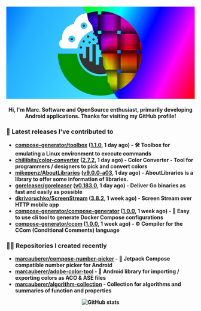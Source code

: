 <p align="center">
	<img src="https://raw.githubusercontent.com/marcauberer/marcauberer/master/images/frontpage-image.jpg">
	<br><br>
	<b>Hi, I'm Marc. Software and OpenSource enthusiast, primarily developing Android applications. Thanks for visiting my GitHub profile!
</p>

### 🚀 Latest releases I've contributed to


- [compose-generator/toolbox](https://github.com/compose-generator/toolbox) ([1.1.0](https://github.com/compose-generator/toolbox/releases/tag/1.1.0), 1 day ago) - 🛠️ Toolbox for emulating a Linux environment to execute commands
- [chillibits/color-converter](https://github.com/chillibits/color-converter) ([2.7.2](https://github.com/chillibits/color-converter/releases/tag/2.7.2), 1 day ago) - Color Converter - Tool for programmers / designers to pick and convert colors
- [mikepenz/AboutLibraries](https://github.com/mikepenz/AboutLibraries) ([v9.0.0-a03](https://github.com/mikepenz/AboutLibraries/releases/tag/v9.0.0-a03), 1 day ago) - AboutLibraries is a library to offer some information of libraries.
- [goreleaser/goreleaser](https://github.com/goreleaser/goreleaser) ([v0.183.0](https://github.com/goreleaser/goreleaser/releases/tag/v0.183.0), 1 day ago) - Deliver Go binaries as fast and easily as possible
- [dkrivoruchko/ScreenStream](https://github.com/dkrivoruchko/ScreenStream) ([3.8.2](https://github.com/dkrivoruchko/ScreenStream/releases/tag/3.8.2), 1 week ago) - Screen Stream over HTTP mobile app
- [compose-generator/compose-generator](https://github.com/compose-generator/compose-generator) ([1.0.0](https://github.com/compose-generator/compose-generator/releases/tag/1.0.0), 1 week ago) - 🐳 Easy to use cli tool to generate Docker Compose configurations
- [compose-generator/ccom](https://github.com/compose-generator/ccom) ([1.0.0](https://github.com/compose-generator/ccom/releases/tag/1.0.0), 1 week ago) - ⚙️ Compiler for the CCom (Conditional Comments) language

### 👨‍💻 Repositories I created recently
- [marcauberer/compose-number-picker](https://github.com/marcauberer/compose-number-picker) - 🔢 Jetpack Compose compatible number picker for Android
- [marcauberer/adobe-color-tool](https://github.com/marcauberer/adobe-color-tool) - 🎨 Android library for importing / exporting colors as ACO &amp; ASE files
- [marcauberer/algorithm-collection](https://github.com/marcauberer/algorithm-collection) - Collection for algorithms and summaries of function and properties

<p align="center">
	<img src="https://github-readme-stats.vercel.app/api?username=marcauberer&show_icons=true&theme=dark" alt="GitHub stats">
</p>
